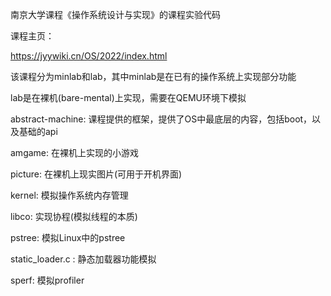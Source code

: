 南京大学课程《操作系统设计与实现》的课程实验代码

课程主页：

https://jyywiki.cn/OS/2022/index.html



该课程分为minlab和lab，其中minlab是在已有的操作系统上实现部分功能

lab是在裸机(bare-mental)上实现，需要在QEMU环境下模拟



abstract-machine: 课程提供的框架，提供了OS中最底层的内容，包括boot，以及基础的api

amgame: 在裸机上实现的小游戏

picture: 在裸机上现实图片(可用于开机界面)

kernel: 模拟操作系统内存管理

libco: 实现协程(模拟线程的本质)

pstree: 模拟Linux中的pstree

static_loader.c : 静态加载器功能模拟

sperf: 模拟profiler




